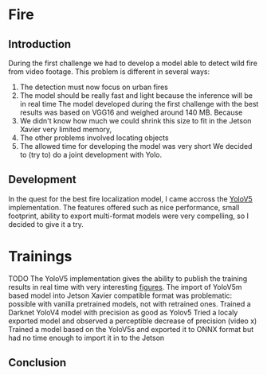 # Fire
## Introduction
During the first challenge we had to develop a model able to detect wild fire from video footage. This problem is different in several ways:
1. The detection must now focus on urban fires
2. The model should be really fast and light because the inference will be in real time
The model developed during the first challenge with the best results was based on VGG16 and weighed around 140 MB. Because
1. We didn't know how much we could shrink this size to fit in the Jetson Xavier very limited memory,
2. The other problems involved locating objects
3. The allowed time for developing the model was very short
We decided to (try to) do a joint development with Yolo.
## Development
In the quest for the best fire localization model, I came accross the [YoloV5](https://github.com/ultralytics/yolov5) implementation.
The features offered such as nice performance, small footprint, ability to export multi-format models were very compelling, so I decided to give it a try.
# Trainings
TODO
The YoloV5 implementation gives the ability to publish the training results in real time with very interesting [figures](https://wandb.ai/winners-hackia22/fireyolo5/reports/Real-time-urban-fires-localization--VmlldzoxNzY4MDIw?accessToken=vmq82d86cxw7wkbv18tjrmenrt40ob39uz796j7opzf352b7g82a6cx9u124ii98).
The import of YoloV5m based model into Jetson Xavier compatible format was problematic: possible with vanilla pretrained models, not with retrained ones.
Trained a Darknet YoloV4 model with precision as good as Yolov5
Tried a localy exported model and observed a perceptible decrease of precision (video x)
Trained a model based on the YoloV5s and exported it to ONNX format but had no time enough to import it in to the Jetson
## Conclusion

